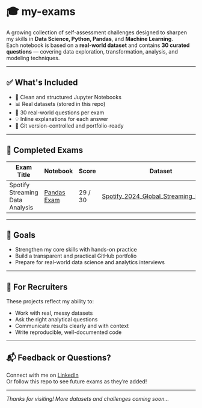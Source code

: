 # 🎓 my-exams

A growing collection of self-assessment challenges designed to sharpen my skills in **Data Science, Python, Pandas**, and **Machine Learning**.  
Each notebook is based on a **real-world dataset** and contains **30 curated questions** — covering data exploration, transformation, analysis, and modeling techniques.

---

## ✅ What's Included

- 📁 Clean and structured Jupyter Notebooks
- 📊 Real datasets (stored in this repo)
- 🧠 30 real-world questions per exam
- 💡 Inline explanations for each answer
- 📂 Git version-controlled and portfolio-ready

---

## 📘 Completed Exams

| Exam Title | Notebook | Score | Dataset |
|------------|----------|--------|---------|
| Spotify Streaming Data Analysis | [Pandas Exam](https://github.com/hasanismayilov1984/my-exams/blob/main/spotify_data/Pandas%20Exam.ipynb) | 29 / 30 | [Spotify_2024_Global_Streaming_Data.csv](https://github.com/hasanismayilov1984/my-exams/blob/main/spotify_data/Spotify_2024_Global_Streaming_Data.csv) |

---

## 🚀 Goals

- Strengthen my core skills with hands-on practice
- Build a transparent and practical GitHub portfolio
- Prepare for real-world data science and analytics interviews

---

## 💼 For Recruiters

These projects reflect my ability to:
- Work with real, messy datasets
- Ask the right analytical questions
- Communicate results clearly and with context
- Write reproducible, well-documented code

---

## 📬 Feedback or Questions?

Connect with me on [LinkedIn](https://www.linkedin.com/in/hasan-ismayilov-analytics/)  
Or follow this repo to see future exams as they’re added!

---

*Thanks for visiting! More datasets and challenges coming soon...*
